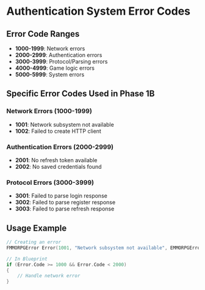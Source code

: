 # Authentication System Error Codes

## Error Code Ranges
- **1000-1999**: Network errors
- **2000-2999**: Authentication errors  
- **3000-3999**: Protocol/Parsing errors
- **4000-4999**: Game logic errors
- **5000-5999**: System errors

## Specific Error Codes Used in Phase 1B

### Network Errors (1000-1999)
- **1001**: Network subsystem not available
- **1002**: Failed to create HTTP client

### Authentication Errors (2000-2999)
- **2001**: No refresh token available
- **2002**: No saved credentials found

### Protocol Errors (3000-3999)
- **3001**: Failed to parse login response
- **3002**: Failed to parse register response
- **3003**: Failed to parse refresh response

## Usage Example
```cpp
// Creating an error
FMMORPGError Error(1001, "Network subsystem not available", EMMORPGErrorCategory::Network);

// In Blueprint
if (Error.Code >= 1000 && Error.Code < 2000) 
{
    // Handle network error
}
```